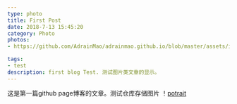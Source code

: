 ```yaml
---
type: photo
title: First Post
date: 2018-7-13 15:45:20
category: Photo
photos:
- https://github.com/AdrainMao/adrainmao.github.io/blob/master/assets/images/IMG_4963.JPG

tags:
- test
description: first blog Test. 测试图片类文章的显示。
---
```


这是第一篇github page博客的文章。测试仓库存储图片
！[potrait](https://pan.baidu.com/s/1Jb3_7j_yISi2LFjhoA2ngw)